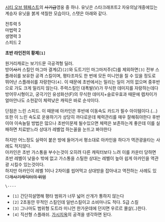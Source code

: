 [시티 오브 템페스트](%EC%8B%9C%ED%8B%B0%20%EC%98%A4%EB%B8%8C%20%ED%85%9C%ED%8E%98%EC%8A%A4%ED%8A%B8.md)의 <del>사기급</del>영웅 중 하나. 유닛은 스타크래프트2 자유의날개중에있는 계승자 유닛을 붉게
색칠한 모습이다, 스탯은 아래와 같다.

전투력 5  
마법력 2  
생명력 3  
스피드 2

**초반 라인전의 황제`[1]`**

원거리캐로는 보기드문 극공격형 딜러.  
방어<del>사기</del> 스킬인 마그마 결계(Z)`[2]`와 도트기인 마그마저주(C)를 제외하면`[3]` 전부 스플래쉬를 보유한 공격
스킬이며, 평타조차도 한 번에 모든 미니언을 칠 수 있을 정도로 뛰어난 스플래쉬를 자랑한다`[4]`. 이 때문에 초반에서는 밀리는 일이 거의
없으며 중후반으로 가도 크게 밀리지 않는다. 주력스킬인 대폭발(V)가 무식한 데미지를 자랑하는데다 방어무시형이고, 궁극기인 유성화산(F)의
무식한 데미지+슬로우효과 때문에 렙차이가 얼마안나도 소헌같이 체력낮은 캐릭은 바로 순삭이다.

단점은 느린 스피드. 이 때문에 아카인은 후반에 이동속도 카드가 필수 아이템이다.(...)  
또한 이 느린 속도로 운용하기가 상당히 까다로운데 체력관리를 매우 잘해줘야한다 후반이야 이속늘릴 방법은 많으나 초반이문제 될수있으면 체력은
보존하는게 좋은데 이를 실패하면 치료받느라 상대가 레벨업 하는꼴을 눈뜨고 봐야한다

하지만 어느정도 실력이 붙은 방에 들어가서 평소대로 아카인을 하다가 역관광을타는 사례도 적지않다.  
아카인은 초반 가스통을 부수는것이 오히려 다른 캐릭터보다 느려 이를 카운터 당하면 초반 레벨이 낮을수 밖에 없고 가스통을 스틸한 상대는
레벨이 높아 쉽게 아카인을 역관광 시킬수 있는것이다.  
하지만 아카인이 레벨 1이나 2차이를 씹어먹고 상대방을 잡아내고 역전하는 사례도 있다<del>개사기캐릭터의 위엄</del>

`\----`

  * `[1]` 간단히설명해 평타 범위가 너무 넓어 산개가 통하지 않는다
  * `[2]` 2초동안 무적인 스킬인데 일반스킬이고 소비마나도 적다. S급 스킬
  * `[3]` 그나마도 범위형 도트라 미니언 한가운데에 던지면 우르르 몰살(..)한다.
  * `[4]` 직선형 스플래쉬. [가시지옥](%EA%B0%80%EC%8B%9C%EC%A7%80%EC%98%A5.md)의 공격을 생각하면 된다.

